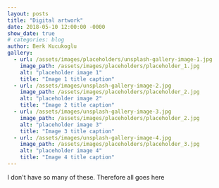```yaml
---
layout: posts
title: "Digital artwork"
date: 2018-05-10 12:00:00 -0000
show_date: true
# categories: blog
author: Berk Kucukoglu
gallery:
  - url: /assets/images/placeholders/unsplash-gallery-image-1.jpg
    image_path: /assets/images/placeholders/placeholder_1.jpg
    alt: "placeholder image 1"
    title: "Image 1 title caption"
  - url: /assets/images/unsplash-gallery-image-2.jpg
    image_path: /assets/images/placeholders/placeholder_2.jpg
    alt: "placeholder image 2"
    title: "Image 2 title caption"
  - url: /assets/images/unsplash-gallery-image-3.jpg
    image_path: /assets/images/placeholders/placeholder_2.jpg
    alt: "placeholder image 3"
    title: "Image 3 title caption"
  - url: /assets/images/unsplash-gallery-image-4.jpg
    image_path: /assets/images/placeholders/placeholder_3.jpg
    alt: "placeholder image 4"
    title: "Image 4 title caption"
---
```


I don't have so many of these. Therefore all goes here

